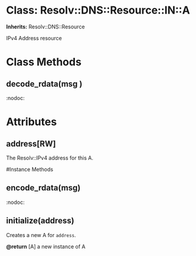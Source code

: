 # Class: Resolv::DNS::Resource::IN::A
**Inherits:** Resolv::DNS::Resource
    

IPv4 Address resource


# Class Methods
## decode_rdata(msg ) [](#method-c-decode_rdata)
:nodoc:
# Attributes
## address[RW] [](#attribute-i-address)
The Resolv::IPv4 address for this A.


#Instance Methods
## encode_rdata(msg) [](#method-i-encode_rdata)
:nodoc:

## initialize(address) [](#method-i-initialize)
Creates a new A for `address`.

**@return** [A] a new instance of A

